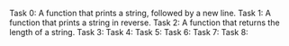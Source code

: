 Task 0: A function that prints a string, followed by a new line.
Task 1: A function that prints a string in reverse.
Task 2: A function that returns the length of a string.
Task 3:
Task 4:
Task 5:
Task 6:
Task 7:
Task 8:

